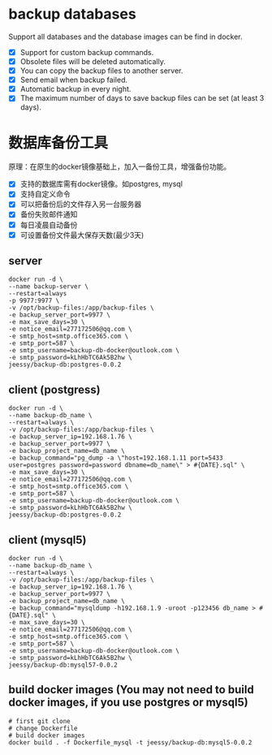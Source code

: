 # backup databases
  Support all databases and the database images can be find in docker.
  - [X] Support for custom backup commands.
  - [X] Obsolete files will be deleted automatically.
  - [X] You can copy the backup files to another server.
  - [x] Send email when backup failed.
  - [x] Automatic backup in every night.
  - [x] The maximum number of days to save backup files can be set (at least 3 days).

# 数据库备份工具
  原理：在原生的docker镜像基础上，加入一备份工具，增强备份功能。
  - [X] 支持的数据库需有docker镜像。如postgres, mysql
  - [X] 支持自定义命令
  - [X] 可以把备份后的文件存入另一台服务器
  - [X] 备份失败邮件通知
  - [X] 每日凌晨自动备份
  - [X] 可设置备份文件最大保存天数(最少3天)

## server
```
docker run -d \
--name backup-server \
--restart=always
-p 9977:9977 \
-v /opt/backup-files:/app/backup-files \
-e backup_server_port=9977 \
-e max_save_days=30 \
-e notice_email=277172506@qq.com \
-e smtp_host=smtp.office365.com \
-e smtp_port=587 \
-e smtp_username=backup-db-docker@outlook.com \
-e smtp_password=kLhHbTC6Ak5B2hw \
jeessy/backup-db:postgres-0.0.2
```

## client (postgress)
```
docker run -d \
--name backup-db_name \
--restart=always \
-v /opt/backup-files:/app/backup-files \
-e backup_server_ip=192.168.1.76 \
-e backup_server_port=9977 \
-e backup_project_name=db_name \
-e backup_command="pg_dump -a \"host=192.168.1.11 port=5433 user=postgres password=password dbname=db_name\" > #{DATE}.sql" \
-e max_save_days=30 \
-e notice_email=277172506@qq.com \
-e smtp_host=smtp.office365.com \
-e smtp_port=587 \
-e smtp_username=backup-db-docker@outlook.com \
-e smtp_password=kLhHbTC6Ak5B2hw \
jeessy/backup-db:postgres-0.0.2
```

## client (mysql5)
```
docker run -d \
--name backup-db_name \
--restart=always \
-v /opt/backup-files:/app/backup-files \
-e backup_server_ip=192.168.1.76 \
-e backup_server_port=9977 \
-e backup_project_name=db_name \
-e backup_command="mysqldump -h192.168.1.9 -uroot -p123456 db_name > #{DATE}.sql" \
-e max_save_days=30 \
-e notice_email=277172506@qq.com \
-e smtp_host=smtp.office365.com \
-e smtp_port=587 \
-e smtp_username=backup-db-docker@outlook.com \
-e smtp_password=kLhHbTC6Ak5B2hw \
jeessy/backup-db:mysql57-0.0.2
```

## build docker images (You may not need to build docker images, if you use postgres or mysql5)
```
# first git clone
# change Dockerfile
# build docker images
docker build . -f Dockerfile_mysql -t jeessy/backup-db:mysql5-0.0.2
```
